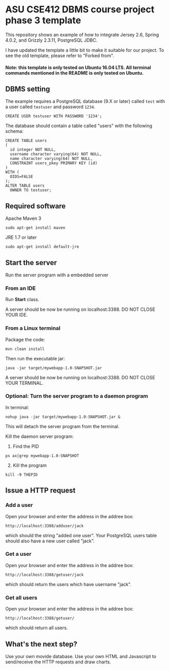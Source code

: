 # ASU CSE412 DBMS course project phase 3 template


This repository shows an example of how to integrate Jersey 2.6, Spring 4.0.2, and Grizzly 2.3.11, PostgreSQL JDBC.

I have updated the template a little bit to make it suitable for our project. To see the old template, please refer to "Forked from".

#### Note: this template is only tested on Ubuntu 16.04 LTS. All terminal commands mentioned in the README is only tested on Ubuntu.

## DBMS setting

The example requires a PostgreSQL database (9.X or later) called `test` with a user called `testuser` and password `1234`.

```CREATE USER testuser WITH PASSWORD '1234';```

The database should contain a table called "users" with the following schema:

```
CREATE TABLE users
(
  id integer NOT NULL,
  username character varying(64) NOT NULL,
  name character varying(64) NOT NULL,
  CONSTRAINT users_pkey PRIMARY KEY (id)
)
WITH (
  OIDS=FALSE
);
ALTER TABLE users
  OWNER TO testuser;
```

## Required software

Apache Maven 3

```
sudo apt-get install maven
```

JRE 1.7 or later

```
sudo apt-get install default-jre
```


## Start the server

Run the server program with a embedded server

### From an IDE

Run **Start** class.

A server should be now be running on localhost:3388. DO NOT CLOSE YOUR IDE.

### From a Linux terminal

Package the code:
```
mvn clean install
```

Then run the executable jar:
```
java -jar target/mywebapp-1.0-SNAPSHOT.jar
```

A server should be now be running on localhost:3388. DO NOT CLOSE YOUR TERMINAL.

### Optional: Turn the server program to a daemon program

In terminal:

```
nohup java -jar target/mywebapp-1.0-SNAPSHOT.jar &
```

This will detach the server program from the terminal. 

Kill the daemon server program:

1. Find the PID
```
ps ax|grep mywebapp-1.0-SNAPSHOT
```

2. Kill the program
```
kill -9 THEPID
```

## Issue a HTTP request

### Add a user

Open your browser and enter the address in the addree box:
```
http://localhost:3388/adduser/jack
```
which should the string "added one user". Your PostgreSQL users table should also have a new user called "jack".

### Get a user
Open your browser and enter the address in the addree box:
```
http://localhost:3388/getuser/jack
```
which should return the users which have username "jack".

### Get all users
Open your browser and enter the address in the addree box:
```
http://localhost:3388/getuser/
```
which should return all users.

## What's the next step?
Use your own movide database. Use your own HTML and Javascript to send/receive the HTTP requests and draw charts.
